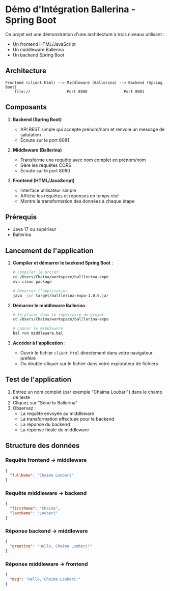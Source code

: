 # Démo d'Intégration Ballerina - Spring Boot

Ce projet est une démonstration d'une architecture à trois niveaux utilisant :
- Un frontend HTML/JavaScript
- Un middleware Ballerina
- Un backend Spring Boot

## Architecture

```
Frontend (client.html) --> Middleware (Ballerina) --> Backend (Spring Boot)
    file://                Port 8080                Port 8081
```

## Composants

1. **Backend (Spring Boot)**
   - API REST simple qui accepte prénom/nom et renvoie un message de salutation
   - Écoute sur le port 8081

2. **Middleware (Ballerina)**
   - Transforme une requête avec nom complet en prénom/nom
   - Gère les requêtes CORS
   - Écoute sur le port 8080

3. **Frontend (HTML/JavaScript)**
   - Interface utilisateur simple
   - Affiche les requêtes et réponses en temps réel
   - Montre la transformation des données à chaque étape

## Prérequis

- Java 17 ou supérieur
- Ballerina

## Lancement de l'application

1. **Compiler et démarrer le backend Spring Boot** :
   ```bash
   # Compiler le projet
   cd /Users/Chaima/workspace/balllerina-expo
   mvn clean package

   # Démarrer l'application
   java -jar target/balllerina-expo-1.0.0.jar
   ```

2. **Démarrer le middleware Ballerina** :
   ```bash
   # Se placer dans le répertoire du projet
   cd /Users/Chaima/workspace/balllerina-expo
   
   # Lancer le middleware
   bal run middleware.bal
   ```

3. **Accéder à l'application** :
   - Ouvrir le fichier `client.html` directement dans votre navigateur préféré
   - Ou double-cliquer sur le fichier dans votre explorateur de fichiers

## Test de l'application

1. Entrez un nom complet (par exemple "Chaima Loubari") dans le champ de texte
2. Cliquez sur "Send to Ballerina"
3. Observez :
   - La requête envoyée au middleware
   - La transformation effectuée pour le backend
   - La réponse du backend
   - La réponse finale du middleware

## Structure des données

### Requête frontend → middleware
```json
{
  "fullName": "Chaima Loubari"
}
```

### Requête middleware → backend
```json
{
  "firstName": "Chaima",
  "lastName": "Loubari"
}
```

### Réponse backend → middleware
```json
{
  "greeting": "Hello, Chaima Loubari!"
}
```

### Réponse middleware → frontend
```json
{
  "msg": "Hello, Chaima Loubari!"
}
```
